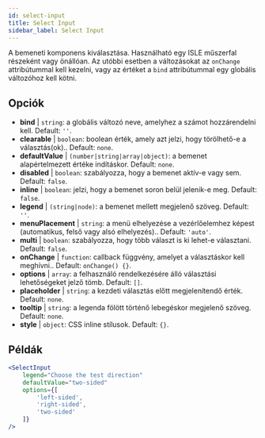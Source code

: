 ```yaml
---
id: select-input
title: Select Input
sidebar_label: Select Input
---
```


A bemeneti komponens kiválasztása. Használható egy ISLE műszerfal részeként vagy önállóan. Az utóbbi esetben a változásokat az `onChange` attribútummal kell kezelni, vagy az értéket a `bind` attribútummal egy globális változóhoz kell kötni.

## Opciók

* __bind__ | `string`: a globális változó neve, amelyhez a számot hozzárendelni kell. Default: `''`.
* __clearable__ | `boolean`: boolean érték, amely azt jelzi, hogy törölhető-e a választás(ok).. Default: `none`.
* __defaultValue__ | `(number|string|array|object)`: a bemenet alapértelmezett értéke indításkor. Default: `none`.
* __disabled__ | `boolean`: szabályozza, hogy a bemenet aktív-e vagy sem. Default: `false`.
* __inline__ | `boolean`: jelzi, hogy a bemenet soron belül jelenik-e meg. Default: `false`.
* __legend__ | `(string|node)`: a bemenet mellett megjelenő szöveg. Default: `''`.
* __menuPlacement__ | `string`: a menü elhelyezése a vezérlőelemhez képest (automatikus, felső vagy alsó elhelyezés).. Default: `'auto'`.
* __multi__ | `boolean`: szabályozza, hogy több választ is ki lehet-e választani. Default: `false`.
* __onChange__ | `function`: callback függvény, amelyet a választáskor kell meghívni.. Default: `onChange() {}`.
* __options__ | `array`: a felhasználó rendelkezésére álló választási lehetőségeket jelző tömb. Default: `[]`.
* __placeholder__ | `string`: a kezdeti választás előtt megjelenítendő érték. Default: `none`.
* __tooltip__ | `string`: a legenda fölött történő lebegéskor megjelenő szöveg. Default: `none`.
* __style__ | `object`: CSS inline stílusok. Default: `{}`.


## Példák

```jsx live
<SelectInput
    legend="Choose the test direction"
    defaultValue="two-sided"
    options={[
        'left-sided',
        'right-sided',
        'two-sided'
    ]}
/>
```

